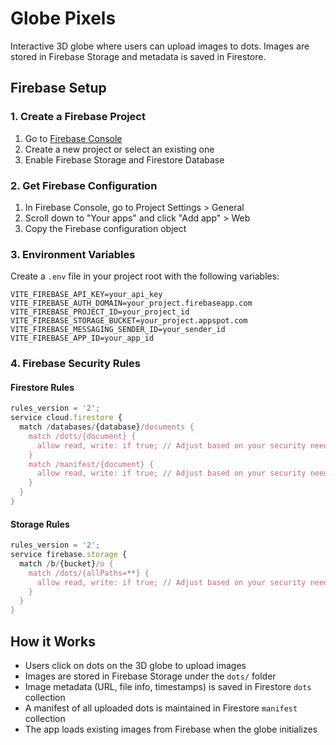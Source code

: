 # Globe Pixels

Interactive 3D globe where users can upload images to dots. Images are stored in Firebase Storage and metadata is saved in Firestore.

## Firebase Setup

### 1. Create a Firebase Project
1. Go to [Firebase Console](https://console.firebase.google.com/)
2. Create a new project or select an existing one
3. Enable Firebase Storage and Firestore Database

### 2. Get Firebase Configuration
1. In Firebase Console, go to Project Settings > General
2. Scroll down to "Your apps" and click "Add app" > Web
3. Copy the Firebase configuration object

### 3. Environment Variables
Create a `.env` file in your project root with the following variables:

```
VITE_FIREBASE_API_KEY=your_api_key
VITE_FIREBASE_AUTH_DOMAIN=your_project.firebaseapp.com
VITE_FIREBASE_PROJECT_ID=your_project_id
VITE_FIREBASE_STORAGE_BUCKET=your_project.appspot.com
VITE_FIREBASE_MESSAGING_SENDER_ID=your_sender_id
VITE_FIREBASE_APP_ID=your_app_id
```

### 4. Firebase Security Rules

#### Firestore Rules
```javascript
rules_version = '2';
service cloud.firestore {
  match /databases/{database}/documents {
    match /dots/{document} {
      allow read, write: if true; // Adjust based on your security needs
    }
    match /manifest/{document} {
      allow read, write: if true; // Adjust based on your security needs
    }
  }
}
```

#### Storage Rules
```javascript
rules_version = '2';
service firebase.storage {
  match /b/{bucket}/o {
    match /dots/{allPaths=**} {
      allow read, write: if true; // Adjust based on your security needs
    }
  }
}
```

## How it Works

- Users click on dots on the 3D globe to upload images
- Images are stored in Firebase Storage under the `dots/` folder
- Image metadata (URL, file info, timestamps) is saved in Firestore `dots` collection
- A manifest of all uploaded dots is maintained in Firestore `manifest` collection
- The app loads existing images from Firebase when the globe initializes
